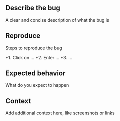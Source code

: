 ## Describe the bug

A clear and concise description of what the bug is

## Reproduce

Steps to reproduce the bug

*1. Click on ...
*2. Enter ...
*3. ...

## Expected behavior

What do you expect to happen

## Context

Add additional context here, like screenshots or links
